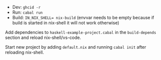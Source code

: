 - Dev: `ghcid -r`
- Run: `cabal run`
- Build: `IN_NIX_SHELL= nix-build` (envvar needs to be empty because if build is started in nix-shell it will not work otherwise)

Add dependencies to `haskell-example-project.cabal` in the `build-depends` section and reload nix-shell/vs-code.

Start new project by adding `default.nix` and running `cabal init` after reloading nix-shell.
